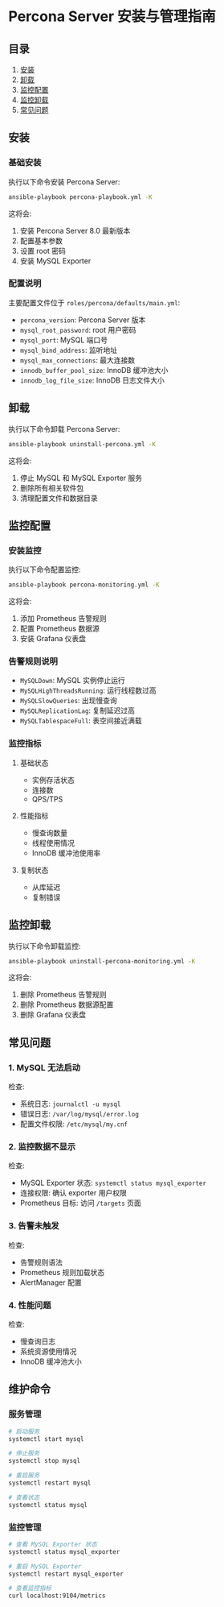 # Percona Server 安装与管理指南

## 目录
1. [安装](#安装)
2. [卸载](#卸载)
3. [监控配置](#监控配置)
4. [监控卸载](#监控卸载)
5. [常见问题](#常见问题)

## 安装

### 基础安装
执行以下命令安装 Percona Server:
```bash
ansible-playbook percona-playbook.yml -K
```

这将会:
1. 安装 Percona Server 8.0 最新版本
2. 配置基本参数
3. 设置 root 密码
4. 安装 MySQL Exporter

### 配置说明
主要配置文件位于 `roles/percona/defaults/main.yml`:
- `percona_version`: Percona Server 版本
- `mysql_root_password`: root 用户密码
- `mysql_port`: MySQL 端口号
- `mysql_bind_address`: 监听地址
- `mysql_max_connections`: 最大连接数
- `innodb_buffer_pool_size`: InnoDB 缓冲池大小
- `innodb_log_file_size`: InnoDB 日志文件大小

## 卸载

执行以下命令卸载 Percona Server:
```bash
ansible-playbook uninstall-percona.yml -K
```

这将会:
1. 停止 MySQL 和 MySQL Exporter 服务
2. 删除所有相关软件包
3. 清理配置文件和数据目录

## 监控配置

### 安装监控
执行以下命令配置监控:
```bash
ansible-playbook percona-monitoring.yml -K
```

这将会:
1. 添加 Prometheus 告警规则
2. 配置 Prometheus 数据源
3. 安装 Grafana 仪表盘

### 告警规则说明
- `MySQLDown`: MySQL 实例停止运行
- `MySQLHighThreadsRunning`: 运行线程数过高
- `MySQLSlowQueries`: 出现慢查询
- `MySQLReplicationLag`: 复制延迟过高
- `MySQLTablespaceFull`: 表空间接近满载

### 监控指标
1. 基础状态
   - 实例存活状态
   - 连接数
   - QPS/TPS
   
2. 性能指标
   - 慢查询数量
   - 线程使用情况
   - InnoDB 缓冲池使用率
   
3. 复制状态
   - 从库延迟
   - 复制错误

## 监控卸载

执行以下命令卸载监控:
```bash
ansible-playbook uninstall-percona-monitoring.yml -K
```

这将会:
1. 删除 Prometheus 告警规则
2. 删除 Prometheus 数据源配置
3. 删除 Grafana 仪表盘

## 常见问题

### 1. MySQL 无法启动
检查:
- 系统日志: `journalctl -u mysql`
- 错误日志: `/var/log/mysql/error.log`
- 配置文件权限: `/etc/mysql/my.cnf`

### 2. 监控数据不显示
检查:
- MySQL Exporter 状态: `systemctl status mysql_exporter`
- 连接权限: 确认 exporter 用户权限
- Prometheus 目标: 访问 `/targets` 页面

### 3. 告警未触发
检查:
- 告警规则语法
- Prometheus 规则加载状态
- AlertManager 配置

### 4. 性能问题
检查:
- 慢查询日志
- 系统资源使用情况
- InnoDB 缓冲池大小

## 维护命令

### 服务管理
```bash
# 启动服务
systemctl start mysql

# 停止服务
systemctl stop mysql

# 重启服务
systemctl restart mysql

# 查看状态
systemctl status mysql
```

### 监控管理
```bash
# 查看 MySQL Exporter 状态
systemctl status mysql_exporter

# 重启 MySQL Exporter
systemctl restart mysql_exporter

# 查看监控指标
curl localhost:9104/metrics
``` 